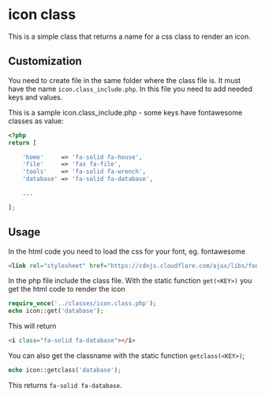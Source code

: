 # icon class

This is a simple class that returns a name for a css class to render an icon.

## Customization

You need to create file in the same folder where the class file is. It must have the name `icon.class_include.php`.
In this file you need to add needed keys and values.

This is a sample icon.class_include.php - some keys have fontawesome classes as value:

```php
<?php
return [

    'home'     => 'fa-solid fa-house',
    'file'     => 'fas fa-file',
    'tools'    => 'fa-solid fa-wrench',
    'database' => 'fa-solid fa-database',

    ...

];
```

## Usage

In the html code you need to load the css for your font, eg. fontawesome

```html
<link rel="stylesheet" href="https://cdnjs.cloudflare.com/ajax/libs/font-awesome/6.5.2/css/all.min.css" integrity="sha512-SnH5WK+bZxgPHs44uWIX+LLJAJ9/2PkPKZ5QiAj6Ta86w+fsb2TkcmfRyVX3pBnMFcV7oQPJkl9QevSCWr3W6A==" crossorigin="anonymous" referrerpolicy="no-referrer" />
```

In the php file include the class file.
With the static function `get(<KEY>)` you get the html code to render the icon

```php
require_once('../classes/icon.class.php');
echo icon::get('database');
```

This will return 

```html
<i class="fa-solid fa-database"></i>
```

You can also get the classname with the static function `getclass(<KEY>)`;

```php
echo icon::getclass('database');
```

This returns `fa-solid fa-database`.
